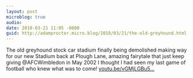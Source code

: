 ```yaml
---
layout: post
microblog: true
audio: 
date: 2018-03-21 11:05 -0000
guid: http://adamprocter.micro.blog/2018/03/21/the-old-greyhound.html
---
```

The old greyhound stock car stadium finally being demolished making way for our new Stadium back at Plough Lane, amazing fairytale that just keep giving @AFCWimbledon in May 2002 I thought I had seen my last game of football who knew what was to come! [youtu.be/vGMjLGBu5...](https://youtu.be/vGMjLGBu5Y8)
